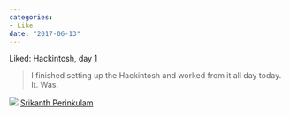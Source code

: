 ```yaml
---
categories:
- Like
date: "2017-06-13"
---
```


Liked: Hackintosh, day 1

> I finished setting up the Hackintosh and worked from it all day today. It. Was.

![](images/cropped-cropped-SP01-550afdebv1_site_icon.png) [Srikanth Perinkulam](https://srikanthperinkulam.com)
